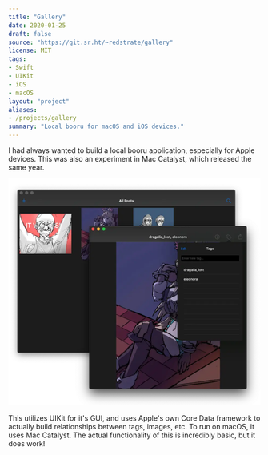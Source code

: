 ```yaml
---
title: "Gallery"
date: 2020-01-25
draft: false
source: "https://git.sr.ht/~redstrate/gallery"
license: MIT
tags:
- Swift
- UIKit
- iOS
- macOS
layout: "project"
aliases:
- /projects/gallery
summary: "Local booru for macOS and iOS devices."
---
```


I had always wanted to build a local booru application, especially for Apple devices. This was also an experiment in Mac Catalyst, which released the same year.

![Screenshot of the main user interface](showcase.webp)

This utilizes UIKit for it's GUI, and uses Apple's own Core Data framework to actually build relationships between tags, images, etc. To run on macOS, it uses Mac Catalyst. The actual functionality of this is incredibly basic, but it does work!
